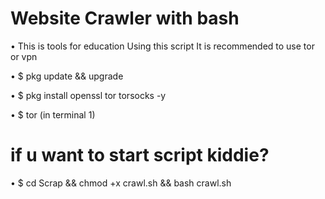 # Website Crawler with bash

• This is tools for education
Using this script It is recommended to use tor or vpn

• $ pkg update && upgrade

• $ pkg install openssl tor torsocks -y

• $ tor (in terminal 1) 

# if u want to start script kiddie?
• $ cd Scrap && chmod +x crawl.sh && bash crawl.sh
